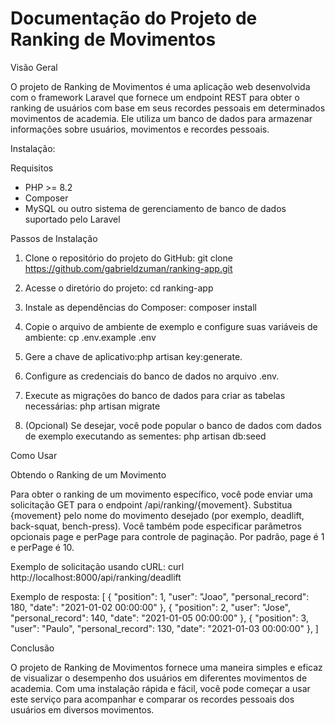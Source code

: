 # Documentação do Projeto de Ranking de Movimentos

Visão Geral

O projeto de Ranking de Movimentos é uma aplicação web desenvolvida com o framework Laravel que fornece um endpoint REST para obter o ranking de usuários com base em seus recordes pessoais em determinados movimentos de academia. Ele utiliza um banco de dados para armazenar informações sobre usuários, movimentos e recordes pessoais.


Instalação:

Requisitos
* PHP >= 8.2
* Composer
* MySQL ou outro sistema de gerenciamento de banco de dados suportado pelo Laravel

Passos de Instalação
1. Clone o repositório do projeto do GitHub:
git clone https://github.com/gabrieldzuman/ranking-app.git

2. Acesse o diretório do projeto:
cd ranking-app

3. Instale as dependências do Composer:
composer install

4. Copie o arquivo de ambiente de exemplo e configure suas variáveis de ambiente:
cp .env.example .env

5. Gere a chave de aplicativo:php artisan key:generate.
6. Configure as credenciais do banco de dados no arquivo .env.
7. Execute as migrações do banco de dados para criar as tabelas necessárias:
php artisan migrate

8. (Opcional) Se desejar, você pode popular o banco de dados com dados de exemplo executando as sementes:
php artisan db:seed


Como Usar

Obtendo o Ranking de um Movimento

Para obter o ranking de um movimento específico, você pode enviar uma solicitação GET para o endpoint /api/ranking/{movement}. Substitua {movement} pelo nome do movimento desejado (por exemplo, deadlift, back-squat, bench-press).
Você também pode especificar parâmetros opcionais page e perPage para controle de paginação. Por padrão, page é 1 e perPage é 10.

Exemplo de solicitação usando cURL:
curl http://localhost:8000/api/ranking/deadlift

Exemplo de resposta:
[
     {
        "position": 1,
        "user": "Joao",
        "personal_record": 180,
        "date": "2021-01-02 00:00:00"
    },
    {
        "position": 2,
        "user": "Jose",
        "personal_record": 140,
        "date": "2021-01-05 00:00:00"
    },
    {
        "position": 3,
        "user": "Paulo",
        "personal_record": 130,
        "date": "2021-01-03 00:00:00"
    },
]


Conclusão

O projeto de Ranking de Movimentos fornece uma maneira simples e eficaz de visualizar o desempenho dos usuários em diferentes movimentos de academia. Com uma instalação rápida e fácil, você pode começar a usar este serviço para acompanhar e comparar os recordes pessoais dos usuários em diversos movimentos.
